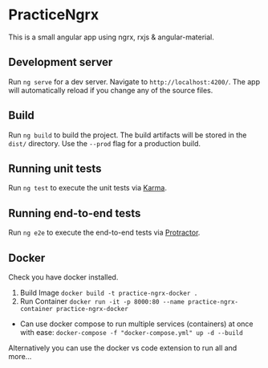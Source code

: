 # PracticeNgrx

This is a small angular app using ngrx, rxjs & angular-material.

## Development server

Run `ng serve` for a dev server. Navigate to `http://localhost:4200/`. The app will automatically reload if you change any of the source files.

## Build

Run `ng build` to build the project. The build artifacts will be stored in the `dist/` directory. Use the `--prod` flag for a production build.

## Running unit tests

Run `ng test` to execute the unit tests via [Karma](https://karma-runner.github.io).

## Running end-to-end tests

Run `ng e2e` to execute the end-to-end tests via [Protractor](http://www.protractortest.org/).

## Docker

Check you have docker installed.

1. Build Image `docker build -t practice-ngrx-docker .`
2. Run Container `docker run -it -p 8000:80 --name practice-ngrx-container practice-ngrx-docker`
- Can use docker compose to run multiple services (containers) at once with ease: `docker-compose -f "docker-compose.yml" up -d --build`

Alternatively you can use the docker vs code extension to run all and more...
